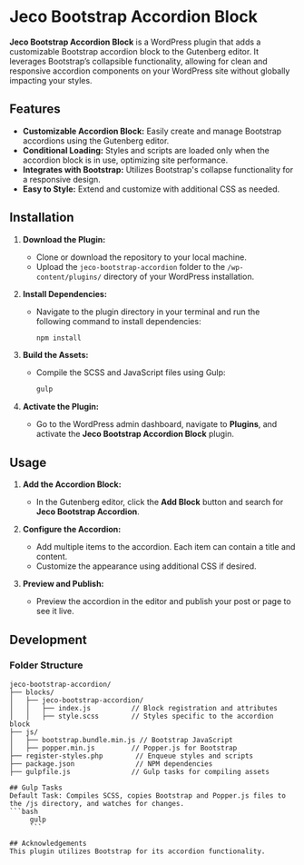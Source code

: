# Jeco Bootstrap Accordion Block

**Jeco Bootstrap Accordion Block** is a WordPress plugin that adds a customizable Bootstrap accordion block to the Gutenberg editor. It leverages Bootstrap’s collapsible functionality, allowing for clean and responsive accordion components on your WordPress site without globally impacting your styles.

## Features

- **Customizable Accordion Block:** Easily create and manage Bootstrap accordions using the Gutenberg editor.
- **Conditional Loading:** Styles and scripts are loaded only when the accordion block is in use, optimizing site performance.
- **Integrates with Bootstrap:** Utilizes Bootstrap's collapse functionality for a responsive design.
- **Easy to Style:** Extend and customize with additional CSS as needed.

## Installation

1. **Download the Plugin:**
   - Clone or download the repository to your local machine.
   - Upload the `jeco-bootstrap-accordion` folder to the `/wp-content/plugins/` directory of your WordPress installation.

2. **Install Dependencies:**
   - Navigate to the plugin directory in your terminal and run the following command to install dependencies:
     ```bash
     npm install
     ```

3. **Build the Assets:**
   - Compile the SCSS and JavaScript files using Gulp:
     ```bash
     gulp
     ```

4. **Activate the Plugin:**
   - Go to the WordPress admin dashboard, navigate to **Plugins**, and activate the **Jeco Bootstrap Accordion Block** plugin.

## Usage

1. **Add the Accordion Block:**
   - In the Gutenberg editor, click the **Add Block** button and search for **Jeco Bootstrap Accordion**.

2. **Configure the Accordion:**
   - Add multiple items to the accordion. Each item can contain a title and content.
   - Customize the appearance using additional CSS if desired.

3. **Preview and Publish:**
   - Preview the accordion in the editor and publish your post or page to see it live.

## Development

### Folder Structure

```plaintext
jeco-bootstrap-accordion/
├── blocks/
│   ├── jeco-bootstrap-accordion/
│   │   ├── index.js          // Block registration and attributes
│   │   ├── style.scss        // Styles specific to the accordion block
├── js/
│   ├── bootstrap.bundle.min.js // Bootstrap JavaScript
│   ├── popper.min.js         // Popper.js for Bootstrap
├── register-styles.php        // Enqueue styles and scripts
├── package.json               // NPM dependencies
├── gulpfile.js               // Gulp tasks for compiling assets

## Gulp Tasks
Default Task: Compiles SCSS, copies Bootstrap and Popper.js files to the /js directory, and watches for changes.
```bash
     gulp
     ```

## Acknowledgements
This plugin utilizes Bootstrap for its accordion functionality.